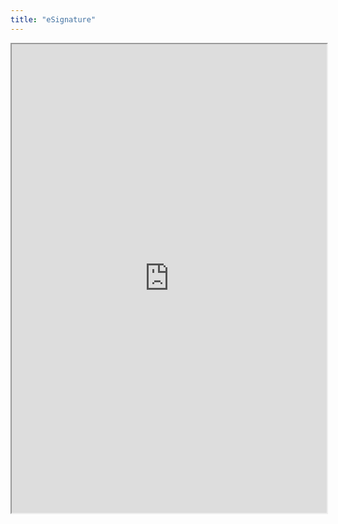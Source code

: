 ```yaml
---
title: "eSignature"
---
```



<iframe height="750" width="100%" src="https://ewelton.github.io/ktest/wiki.html#eSignature"></iframe>
